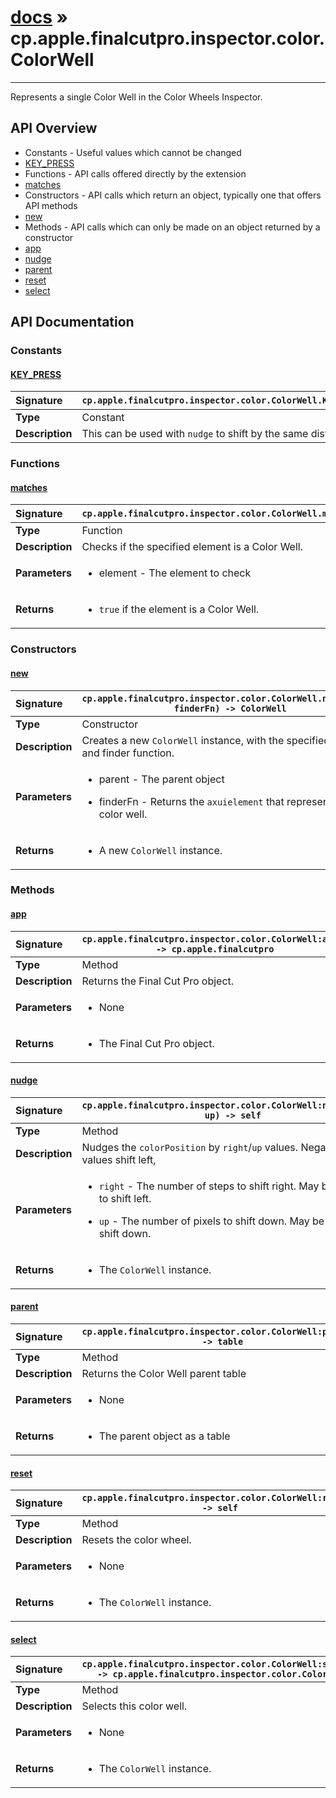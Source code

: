 # [docs](index.md) » cp.apple.finalcutpro.inspector.color.ColorWell
---

Represents a single Color Well in the Color Wheels Inspector.

## API Overview
* Constants - Useful values which cannot be changed
 * [KEY_PRESS](#key_press)
* Functions - API calls offered directly by the extension
 * [matches](#matches)
* Constructors - API calls which return an object, typically one that offers API methods
 * [new](#new)
* Methods - API calls which can only be made on an object returned by a constructor
 * [app](#app)
 * [nudge](#nudge)
 * [parent](#parent)
 * [reset](#reset)
 * [select](#select)

## API Documentation

### Constants

#### [KEY_PRESS](#key_press)
| <span style="float: left;">**Signature**</span> | <span style="float: left;">`cp.apple.finalcutpro.inspector.color.ColorWell.KEY_PRESS` </span>                                                          |
| -----------------------------------------------------|---------------------------------------------------------------------------------------------------------|
| **Type**                                             | Constant                                                                                         |
| **Description**                                      | This can be used with `nudge` to shift by the same distance                                                                                         |

### Functions

#### [matches](#matches)
| <span style="float: left;">**Signature**</span> | <span style="float: left;">`cp.apple.finalcutpro.inspector.color.ColorWell.matches(element)` </span>                                                          |
| -----------------------------------------------------|---------------------------------------------------------------------------------------------------------|
| **Type**                                             | Function                                                                                         |
| **Description**                                      | Checks if the specified element is a Color Well.                                                                                         |
| **Parameters**                                       | <ul><li>element   - The element to check</li></ul>   |
| **Returns**                                          | <ul><li><code>true</code> if the element is a Color Well.</li></ul>            |

### Constructors

#### [new](#new)
| <span style="float: left;">**Signature**</span> | <span style="float: left;">`cp.apple.finalcutpro.inspector.color.ColorWell.new(parent, finderFn) -> ColorWell` </span>                                                          |
| -----------------------------------------------------|---------------------------------------------------------------------------------------------------------|
| **Type**                                             | Constructor                                                                                         |
| **Description**                                      | Creates a new `ColorWell` instance, with the specified parent and finder function.                                                                                         |
| **Parameters**                                       | <ul><li>parent - The parent object</li></ul><ul><li>finderFn - Returns the <code>axuielement</code> that represents the color well.</li></ul>   |
| **Returns**                                          | <ul><li>A new <code>ColorWell</code> instance.</li></ul>            |

### Methods

#### [app](#app)
| <span style="float: left;">**Signature**</span> | <span style="float: left;">`cp.apple.finalcutpro.inspector.color.ColorWell:app() -> cp.apple.finalcutpro` </span>                                                          |
| -----------------------------------------------------|---------------------------------------------------------------------------------------------------------|
| **Type**                                             | Method                                                                                         |
| **Description**                                      | Returns the Final Cut Pro object.                                                                                         |
| **Parameters**                                       | <ul><li>None</li></ul>   |
| **Returns**                                          | <ul><li>The Final Cut Pro object.</li></ul>            |

#### [nudge](#nudge)
| <span style="float: left;">**Signature**</span> | <span style="float: left;">`cp.apple.finalcutpro.inspector.color.ColorWell:nudge(right, up) -> self` </span>                                                          |
| -----------------------------------------------------|---------------------------------------------------------------------------------------------------------|
| **Type**                                             | Method                                                                                         |
| **Description**                                      | Nudges the `colorPosition` by `right`/`up` values. Negative `right` values shift left,                                                                                         |
| **Parameters**                                       | <ul><li><code>right</code> - The number of steps to shift right. May be negative to shift left.</li></ul><ul><li><code>up</code> - The number of pixels to shift down. May be negative to shift down.</li></ul>   |
| **Returns**                                          | <ul><li>The <code>ColorWell</code> instance.</li></ul>            |

#### [parent](#parent)
| <span style="float: left;">**Signature**</span> | <span style="float: left;">`cp.apple.finalcutpro.inspector.color.ColorWell:parent() -> table` </span>                                                          |
| -----------------------------------------------------|---------------------------------------------------------------------------------------------------------|
| **Type**                                             | Method                                                                                         |
| **Description**                                      | Returns the Color Well parent table                                                                                         |
| **Parameters**                                       | <ul><li>None</li></ul>   |
| **Returns**                                          | <ul><li>The parent object as a table</li></ul>            |

#### [reset](#reset)
| <span style="float: left;">**Signature**</span> | <span style="float: left;">`cp.apple.finalcutpro.inspector.color.ColorWell:reset() -> self` </span>                                                          |
| -----------------------------------------------------|---------------------------------------------------------------------------------------------------------|
| **Type**                                             | Method                                                                                         |
| **Description**                                      | Resets the color wheel.                                                                                         |
| **Parameters**                                       | <ul><li>None</li></ul>   |
| **Returns**                                          | <ul><li>The <code>ColorWell</code> instance.</li></ul>            |

#### [select](#select)
| <span style="float: left;">**Signature**</span> | <span style="float: left;">`cp.apple.finalcutpro.inspector.color.ColorWell:select() -> cp.apple.finalcutpro.inspector.color.ColorWell` </span>                                                          |
| -----------------------------------------------------|---------------------------------------------------------------------------------------------------------|
| **Type**                                             | Method                                                                                         |
| **Description**                                      | Selects this color well.                                                                                         |
| **Parameters**                                       | <ul><li>None</li></ul>   |
| **Returns**                                          | <ul><li>The <code>ColorWell</code> instance.</li></ul>            |

